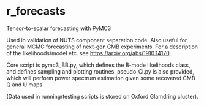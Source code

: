 # r_forecasts
Tensor-to-scalar forecasting with PyMC3

Used in validation of NUTS component separation code. Also useful for general MCMC forecasting of next-gen CMB experiments. For a description of the likelihoods/model etc. see https://arxiv.org/abs/1910.14170.

Core script is pymc3_BB.py, which defines the B-mode likelihoods class, and defines sampling and plotting routines. pseudo_Cl.py is also provided, which will perform power spectrum estimation given some recovered CMB Q and U maps. 

(Data used in running/testing scripts is stored on Oxford Glamdring cluster).
